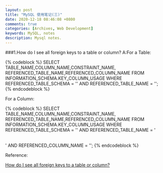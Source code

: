 ```yaml
---
layout: post
title: "MySQL 使用笔记(三)"
date: 2020-12-18 08:46:08 +0800
comments: true
categories: [Archives, Web Development]
keywords: MySQL, notes
description: Mysql notes.
---
```


###1.How do I see all foreign keys to a table or column?
A:For a Table:  

{% codeblock %}
SELECT 
  TABLE_NAME,COLUMN_NAME,CONSTRAINT_NAME, REFERENCED_TABLE_NAME,REFERENCED_COLUMN_NAME
FROM
  INFORMATION_SCHEMA.KEY_COLUMN_USAGE
WHERE
  REFERENCED_TABLE_SCHEMA = '<database>' AND
  REFERENCED_TABLE_NAME = '<table>';
{% endcodeblock %}

For a Column:

{% codeblock %}
SELECT 
  TABLE_NAME,COLUMN_NAME,CONSTRAINT_NAME, REFERENCED_TABLE_NAME,REFERENCED_COLUMN_NAME
FROM
  INFORMATION_SCHEMA.KEY_COLUMN_USAGE
WHERE
  REFERENCED_TABLE_SCHEMA = '<database>' AND
  REFERENCED_TABLE_NAME = '<table>' AND
  REFERENCED_COLUMN_NAME = '<column>';
{% endcodeblock %}

Reference:  

[How do I see all foreign keys to a table or column?](https://stackoverflow.com/questions/201621/how-do-i-see-all-foreign-keys-to-a-table-or-column)  

